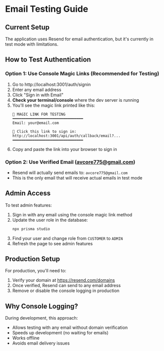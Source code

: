 # Email Testing Guide

## Current Setup
The application uses Resend for email authentication, but it's currently in test mode with limitations.

## How to Test Authentication

### Option 1: Use Console Magic Links (Recommended for Testing)
1. Go to http://localhost:3001/auth/signin
2. Enter any email address
3. Click "Sign in with Email"
4. **Check your terminal/console** where the dev server is running
5. You'll see the magic link printed like this:
   ```
   🔐 MAGIC LINK FOR TESTING
   ━━━━━━━━━━━━━━━━━━━━━━━━━━━━━━━━
   Email: your@email.com
   
   🔗 Click this link to sign in:
   http://localhost:3001/api/auth/callback/email?...
   ━━━━━━━━━━━━━━━━━━━━━━━━━━━━━━━━
   ```
6. Copy and paste the link into your browser to sign in

### Option 2: Use Verified Email (avcore775@gmail.com)
- Resend will actually send emails to: `avcore775@gmail.com`
- This is the only email that will receive actual emails in test mode

## Admin Access
To test admin features:
1. Sign in with any email using the console magic link method
2. Update the user role in the database:
   ```bash
   npx prisma studio
   ```
3. Find your user and change role from `CUSTOMER` to `ADMIN`
4. Refresh the page to see admin features

## Production Setup
For production, you'll need to:
1. Verify your domain at https://resend.com/domains
2. Once verified, Resend can send to any email address
3. Remove or disable the console logging in production

## Why Console Logging?
During development, this approach:
- Allows testing with any email without domain verification
- Speeds up development (no waiting for emails)
- Works offline
- Avoids email delivery issues